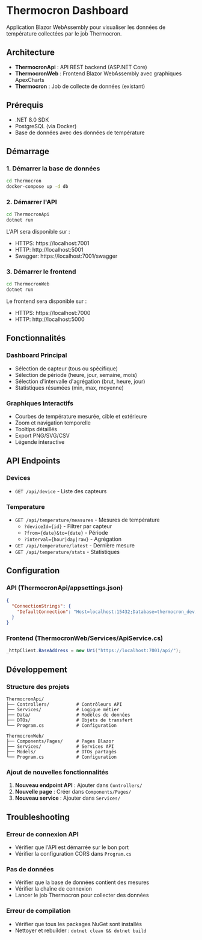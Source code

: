 # Thermocron Dashboard

Application Blazor WebAssembly pour visualiser les données de température collectées par le job Thermocron.

## Architecture

- **ThermocronApi** : API REST backend (ASP.NET Core)
- **ThermocronWeb** : Frontend Blazor WebAssembly avec graphiques ApexCharts
- **Thermocron** : Job de collecte de données (existant)

## Prérequis

- .NET 8.0 SDK
- PostgreSQL (via Docker)
- Base de données avec des données de température

## Démarrage

### 1. Démarrer la base de données

```bash
cd Thermocron
docker-compose up -d db
```

### 2. Démarrer l'API

```bash
cd ThermocronApi
dotnet run
```

L'API sera disponible sur :
- HTTPS: https://localhost:7001
- HTTP: http://localhost:5001
- Swagger: https://localhost:7001/swagger

### 3. Démarrer le frontend

```bash
cd ThermocronWeb
dotnet run
```

Le frontend sera disponible sur :
- HTTPS: https://localhost:7000
- HTTP: http://localhost:5000

## Fonctionnalités

### Dashboard Principal
- Sélection de capteur (tous ou spécifique)
- Sélection de période (heure, jour, semaine, mois)
- Sélection d'intervalle d'agrégation (brut, heure, jour)
- Statistiques résumées (min, max, moyenne)

### Graphiques Interactifs
- Courbes de température mesurée, cible et extérieure
- Zoom et navigation temporelle
- Tooltips détaillés
- Export PNG/SVG/CSV
- Légende interactive

## API Endpoints

### Devices
- `GET /api/device` - Liste des capteurs

### Temperature
- `GET /api/temperature/measures` - Mesures de température
  - `?deviceId={id}` - Filtrer par capteur
  - `?from={date}&to={date}` - Période
  - `?interval={hour|day|raw}` - Agrégation
- `GET /api/temperature/latest` - Dernière mesure
- `GET /api/temperature/stats` - Statistiques

## Configuration

### API (ThermocronApi/appsettings.json)
```json
{
  "ConnectionStrings": {
    "DefaultConnection": "Host=localhost:15432;Database=thermocron_dev;Username=thermocron_dev;Password=thermocron"
  }
}
```

### Frontend (ThermocronWeb/Services/ApiService.cs)
```csharp
_httpClient.BaseAddress = new Uri("https://localhost:7001/api/");
```

## Développement

### Structure des projets

```
ThermocronApi/
├── Controllers/          # Contrôleurs API
├── Services/             # Logique métier
├── Data/                 # Modèles de données
├── DTOs/                 # Objets de transfert
└── Program.cs            # Configuration

ThermocronWeb/
├── Components/Pages/     # Pages Blazor
├── Services/             # Services API
├── Models/               # DTOs partagés
└── Program.cs            # Configuration
```

### Ajout de nouvelles fonctionnalités

1. **Nouveau endpoint API** : Ajouter dans `Controllers/`
2. **Nouvelle page** : Créer dans `Components/Pages/`
3. **Nouveau service** : Ajouter dans `Services/`

## Troubleshooting

### Erreur de connexion API
- Vérifier que l'API est démarrée sur le bon port
- Vérifier la configuration CORS dans `Program.cs`

### Pas de données
- Vérifier que la base de données contient des mesures
- Vérifier la chaîne de connexion
- Lancer le job Thermocron pour collecter des données

### Erreur de compilation
- Vérifier que tous les packages NuGet sont installés
- Nettoyer et rebuilder : `dotnet clean && dotnet build`
